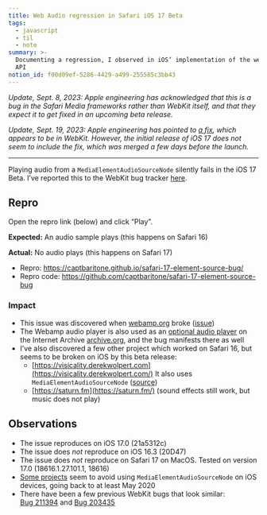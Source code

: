 ```yaml
---
title: Web Audio regression in Safari iOS 17 Beta
tags:
  - javascript
  - til
  - note
summary: >-
  Documenting a regression, I observed in iOS’ implementation of the web audio
  API
notion_id: f00d09ef-5286-4429-a499-255585c3bb43
---
```

_Update, Sept. 8, 2023: Apple engineering has acknowledged that this is a bug in the Safari Media frameworks rather than WebKit itself, and that they expect it to get fixed in an upcoming beta release._

_Update, Sept. 19, 2023: Apple engineering has pointed to_ [_a fix_](https://github.com/WebKit/WebKit/commit/1499ac30c10734ccdebafbb766506ec1023ecf66)_, which appears to be in WebKit. However, the initial release of iOS 17 does not seem to include the fix, which was merged a few days before the launch._

---

Playing audio from a `MediaElementAudioSourceNode` silently fails in the iOS 17 Beta. I’ve reported this to the WebKit bug tracker [here](https://bugs.webkit.org/show_bug.cgi?id=260412).

## Repro

Open the repro link (below) and click “Play”.

**Expected:** An audio sample plays (this happens on Safari 16)

**Actual:** No audio plays (this happens on Safari 17)

- Repro: <https://captbaritone.github.io/safari-17-element-source-bug/>
- Repro code: <https://github.com/captbaritone/safari-17-element-source-bug>

### Impact

- This issue was discovered when [webamp.org](http://webamp.org/) broke ([issue](https://github.com/captbaritone/webamp/issues/1223))
- The Webamp audio player is also used as an [optional audio player](https://blog.archive.org/2018/10/02/dont-click-on-the-llama/) on the Internet Archive [archive.org](https://archive.org/), and the bug manifests there as well
- I’ve also discovered a few other project which worked on Safari 16, but seems to be broken on iOS by this beta release:
  - [https://visicality.derekwolpert.com](https://visicality.derekwolpert.com/) It also uses `MediaElementAudioSourceNode` ([source](https://github.com/derekwolpert/Visicality/blob/25518a682bbbfd55d9abd74fae38f6fce8e158e6/src/index.js#L217))
  - [https://saturn.fm](https://saturn.fm/) (sound effects still work, but music does not play)

## Observations

- The issue reproduces on iOS 17.0 (21a5312c)
- The issue does _not_ reproduce on iOS 16.3 (20D47)
- The issue does _not_ reproduce on Safari 17 on MacOS. Tested on version 17.0 (18616.1.27.101.1, 18616)
- [Some projects](https://github.com/mrdoob/three.js/commit/1c07c8a9868f85f99fb098c82da946e7a7945d07) seem to avoid using `MediaElementAudioSourceNode` on iOS devices, going back to at least May 2020
- There have been a few previous WebKit bugs that look similar: [Bug 211394](https://bugs.webkit.org/show_bug.cgi?id=211394) and [Bug 203435](https://bugs.webkit.org/show_bug.cgi?id=203435)
